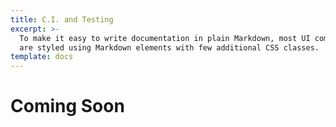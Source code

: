 ```yaml
---
title: C.I. and Testing
excerpt: >-
  To make it easy to write documentation in plain Markdown, most UI components
  are styled using Markdown elements with few additional CSS classes.
template: docs
---
```


# Coming Soon
